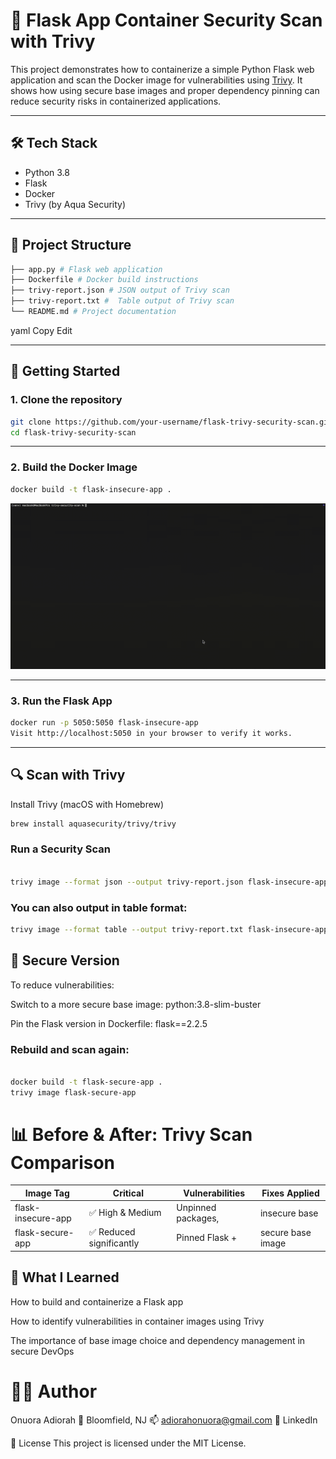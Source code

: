 # 🐳 Flask App Container Security Scan with Trivy

This project demonstrates how to containerize a simple Python Flask web application and scan the Docker image for vulnerabilities using [Trivy](https://github.com/aquasecurity/trivy). It shows how using secure base images and proper dependency pinning can reduce security risks in containerized applications.

---

## 🛠 Tech Stack

- Python 3.8
- Flask
- Docker
- Trivy (by Aqua Security)

---

## 📁 Project Structure

```bash
├── app.py # Flask web application
├── Dockerfile # Docker build instructions
├── trivy-report.json # JSON output of Trivy scan
├── trivy-report.txt #  Table output of Trivy scan
└── README.md # Project documentation
```
yaml
Copy
Edit

---

## 🚀 Getting Started

### 1. Clone the repository

```bash
git clone https://github.com/your-username/flask-trivy-security-scan.git
cd flask-trivy-security-scan
```
---

### 2. Build the Docker Image
```bash
docker build -t flask-insecure-app .
```
<img src="trivy-security-scan/0621(1).gif" alt="Azure Firewall Subnet Configuration" width="600">  

---
### 3. Run the Flask App
```bash
docker run -p 5050:5050 flask-insecure-app
Visit http://localhost:5050 in your browser to verify it works.
```
---
## 🔍 Scan with Trivy
Install Trivy (macOS with Homebrew)
```bash
brew install aquasecurity/trivy/trivy
```
### Run a Security Scan
```bash

trivy image --format json --output trivy-report.json flask-insecure-app
```

### You can also output in table format:

```bash
trivy image --format table --output trivy-report.txt flask-insecure-app
```
## 🧪 Secure Version
To reduce vulnerabilities:

Switch to a more secure base image: python:3.8-slim-buster

Pin the Flask version in Dockerfile: flask==2.2.5

### Rebuild and scan again:

```bash

docker build -t flask-secure-app .
trivy image flask-secure-app
```
# 📊 Before & After: Trivy Scan Comparison
| Image Tag |	Critical | Vulnerabilities	| Fixes Applied |
|---------------------|----------------------|------------------------|--------------------------|
flask-insecure-app |	✅ High & Medium |	Unpinned packages,| insecure base
flask-secure-app |	✅ Reduced significantly |	Pinned Flask + | secure base image

## 📌 What I Learned
How to build and containerize a Flask app

How to identify vulnerabilities in container images using Trivy

The importance of base image choice and dependency management in secure DevOps

# 👨‍💻 Author
Onuora Adiorah
📍 Bloomfield, NJ
📫 adiorahonuora@gmail.com
🔗 LinkedIn

📄 License
This project is licensed under the MIT License.
